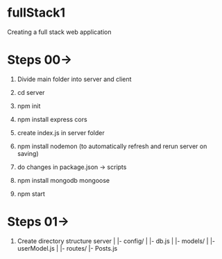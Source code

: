 # fullStack1
 Creating a full stack web application

# Steps 00->

1) Divide main folder into server and client

2) cd server

3) npm init

4) npm install express cors

5) create index.js in server folder

6) npm install nodemon (to automatically refresh and rerun server on saving)

7) do changes in package.json -> scripts

8) npm install mongodb mongoose

9) npm start

# Steps 01->

1) Create directory structure
  server
  |
  |- config/
  |     |- db.js
  |
  |- models/
  |    |- userModel.js
  |
  |- routes/
       |- Posts.js


